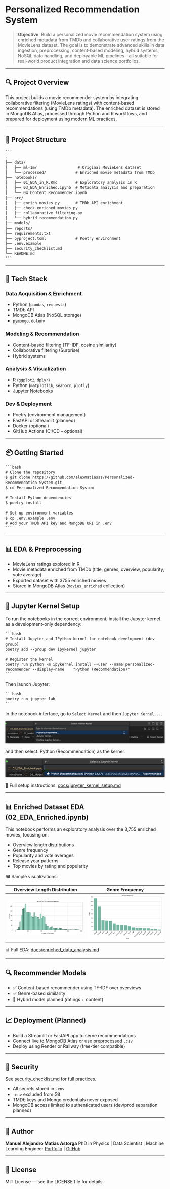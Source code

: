 # Personalized Recommendation System

> **Objective**: Build a personalized movie recommendation system using enriched metadata from TMDb and collaborative user ratings from the MovieLens dataset. The goal is to demonstrate advanced skills in data ingestion, preprocessing, content-based modeling, hybrid systems, NoSQL data handling, and deployable ML pipelines—all suitable for real-world product integration and data science portfolios.

---

## 🔍 Project Overview

This project builds a movie recommender system by integrating collaborative filtering (MovieLens ratings) with content-based recommendations (using TMDb metadata). The enriched dataset is stored in MongoDB Atlas, processed through Python and R workflows, and prepared for deployment using modern ML practices.

---

## 📁 Project Structure

    ```
    .
    ├── data/
    │   ├── ml-1m/                  # Original MovieLens dataset
    │   └── processed/             # Enriched movie metadata from TMDb
    ├── notebooks/
    │   ├── 01_EDA_in_R.Rmd        # Exploratory analysis in R
    │   ├── 03_EDA_Enriched.ipynb  # Metadata analysis and preparation
    │   └── 04_Content_Recommender.ipynb
    ├── src/
    │   ├── enrich_movies.py       # TMDb API enrichment
    │   ├── check_enriched_movies.py
    │   ├── collaborative_filtering.py
    │   └── hybrid_recommendation.py
    ├── models/
    ├── reports/
    ├── requirements.txt
    ├── pyproject.toml             # Poetry environment
    ├── .env.example
    ├── security_checklist.md
    └── README.md
    ```

---

## 🚀 Tech Stack

### Data Acquisition & Enrichment

* Python (`pandas`, `requests`)
* TMDb API
* MongoDB Atlas (NoSQL storage)
* `pymongo`, `dotenv`

### Modeling & Recommendation

* Content-based filtering (TF-IDF, cosine similarity)
* Collaborative filtering (Surprise)
* Hybrid systems

### Analysis & Visualization

* R (`ggplot2`, `dplyr`)
* Python (`matplotlib`, `seaborn`, `plotly`)
* Jupyter Notebooks

### Dev & Deployment

* Poetry (environment management)
* FastAPI or Streamlit (planned)
* Docker (optional)
* GitHub Actions (CI/CD – optional)

---

## 📦 Getting Started

    ```bash
    # Clone the repository
    $ git clone https://github.com/alexmatiasas/Personalized-Recommendation-System.git
    $ cd Personalized-Recommendation-System

    # Install Python dependencies
    $ poetry install

    # Set up environment variables
    $ cp .env.example .env
    # Add your TMDb API key and MongoDB URI in .env
    ```

---

## 📊 EDA & Preprocessing

* MovieLens ratings explored in R
* Movie metadata enriched from TMDb (title, genres, overview, popularity, vote average)
* Exported dataset with 3755 enriched movies
* Stored in MongoDB Atlas (`movies_enriched` collection)

---

## 📓 Jupyter Kernel Setup

To run the notebooks in the correct environment, install the Jupyter kernel as a development-only dependency:

    ```bash
    # Install Jupyter and IPython kernel for notebook development (dev group)
    poetry add --group dev ipykernel jupyter

    # Register the kernel
    poetry run python -m ipykernel install --user --name personalized-recommender --display-name    "Python (Recommendation)"
    ```

Then launch Jupyter:

    ```bash
    poetry run jupyter lab
    ```

In the notebook interface, go to `Select Kernel` and then `Jupyter Kernel...`.

![Step 1 VSCode](docs/images/VSCode-setup-kernel-2.png)

and then select: Python (Recommendation) as the kernel.

![Step 2 VSCode](docs/images/VSCode-setup-kernel-3.png)

📓 Full setup instructions: [docs/jupyter_kernel_setup.md](docs/jupyter_kernel_setup.md)

---

## 📊 Enriched Dataset EDA (02_EDA_Enriched.ipynb)

This notebook performs an exploratory analysis over the 3,755 enriched movies, focusing on:

* Overview length distributions
* Genre frequency
* Popularity and vote averages
* Release year patterns
* Top movies by rating and popularity

🖼️ Sample visualizations:

| Overview Length Distribution | Genre Frequency |
|-----------------------------|-----------------|
| ![Overview](docs/images/overview_length.png) | ![Genres](docs/images/genre_freq.png) |

📊 Full EDA: [docs/enriched_data_analysis.md](docs/enriched_data_analysis.md)

---

## 🔍 Recommender Models

* ✅ Content-based recommender using TF-IDF over overviews
* ✅ Genre-based similarity
* 🧪 Hybrid model planned (ratings + content)

---

## 📈 Deployment (Planned)

* Build a Streamlit or FastAPI app to serve recommendations
* Connect live to MongoDB Atlas or use preprocessed `.csv`
* Deploy using Render or Railway (free-tier compatible)

---

## 🔐 Security

See [security\_checklist.md](./security_checklist.md) for full practices.

* All secrets stored in `.env`
* `.env` excluded from Git
* TMDb keys and Mongo credentials never exposed
* MongoDB access limited to authenticated users (dev/prod separation planned)

---

## 🧠 Author

**Manuel Alejandro Matías Astorga**
PhD in Physics | Data Scientist | Machine Learning Engineer
[Portfolio](https://alexmatiasas.github.io) | [GitHub](https://github.com/alexmatiasas)

---

## 📄 License

MIT License — see the LICENSE file for details.
